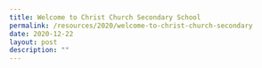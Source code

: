 ```yaml
---
title: Welcome to Christ Church Secondary School
permalink: /resources/2020/welcome-to-christ-church-secondary
date: 2020-12-22
layout: post
description: ""
---
```

